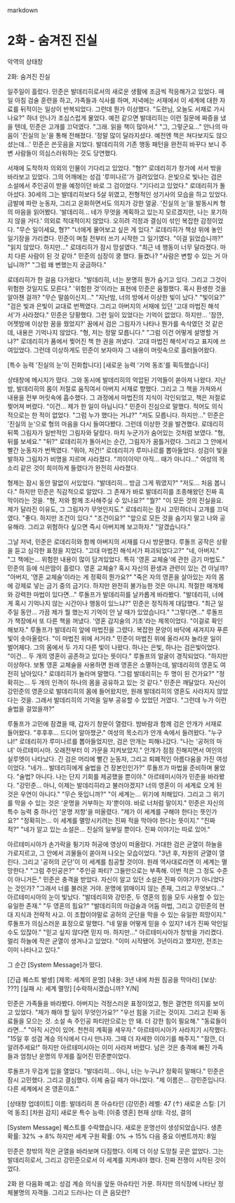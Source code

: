 markdown

# 2화 - 숨겨진 진실

악역의 상태창 

2화: 숨겨진 진실

일주일이 흘렀다.
민준은 발데리히로서의 새로운 생활에 조금씩 적응해가고 있었다. 매일 아침 검술 훈련을 하고, 가족들과 식사를 하며, 저녁에는 서재에서 이 세계에 대한 자료를 뒤적이는 일상이 반복되었다.
그런데 뭔가 이상했다.
"도련님, 오늘도 서재로 가시나요?"
하녀 안나가 조심스럽게 물었다. 예전 같으면 발데리히는 이런 질문에 짜증을 냈을 텐데, 민준은 고개를 끄덕였다.
"그래. 읽을 책이 많아서."
"그, 그렇군요..."
안나의 마음이 '진실의 눈'을 통해 전해졌다.
'정말 많이 달라지셨다. 예전엔 책은 쳐다보지도 않으셨는데...'
민준은 쓴웃음을 지었다. 발데리히의 기존 행동 패턴을 완전히 바꾸다 보니 주변 사람들이 의심스러워하는 것도 당연했다.

서재에 도착하자 의외의 인물이 기다리고 있었다.
"형?"
로데리히가 창가에 서서 밖을 바라보고 있었다. 그의 어깨에는 성검 '루미나르'가 걸려있었다. 은빛으로 빛나는 검은 소설에서 주인공이 받을 예정이던 바로 그 검이었다.
"기다리고 있었다."
로데리히가 돌아섰다. 30세의 그는 발데리히보다 5살 위였고, 전형적인 성기사의 모습을 하고 있었다. 금발에 파란 눈동자, 그리고 온화하면서도 의지가 강한 얼굴.
'진실의 눈'을 발동시켜 형의 마음을 읽어봤다.
'발데리히... 네가 무엇을 계획하고 있는지 모르겠지만, 나는 포기하지 않을 거다.'
의외로 적대적이지 않았다. 오히려 걱정과 결심이 섞인 복잡한 감정이었다.
"무슨 일이세요, 형?"
"너에게 물어보고 싶은 게 있다."
로데리히가 책상 위에 놓인 일기장을 가리켰다. 민준이 며칠 전부터 쓰기 시작한 그 일기였다.
"이걸 읽었습니까?"
"읽지 않았다. 하지만..." 로데리히가 잠시 망설였다. "최근 네 행동이 너무 달라졌다. 마치 다른 사람이 된 것 같아."
민준의 심장이 쿵 했다. 들켰나?
"사람은 변할 수 있는 거 아닙니까?"
"그럼 왜 변했는지 궁금하다."

로데리히가 한 걸음 다가왔다.
"발데리히, 너는 분명히 뭔가 숨기고 있다. 그리고 그것이 위험한 것일지도 모른다."
'위험한 것'이라는 표현에 민준은 움찔했다. 혹시 환생한 것을 알아챈 걸까?
"무슨 말씀이신지..."
"지난밤, 너의 방에서 이상한 빛이 났다."
"빛이요?"
"검은 빛과 은빛이 교대로 번쩍였다. 그리고 아버지의 서재에 있던 '고대 마법진 해석서'가 사라졌다."
민준은 당황했다. 그런 일이 있었다는 기억이 없었다. 하지만...
'잠깐, 어젯밤에 이상한 꿈을 꿨었지?'
꿈에서 검은 그림자가 나타나 뭔가를 속삭였던 것 같은데, 내용은 기억나지 않았다.
"형, 저는 정말 모릅니다."
"그럼 이건 어떻게 설명할 거냐?"
로데리히가 품에서 찢어진 책 한 권을 꺼냈다. '고대 마법진 해석서'라고 표지에 쓰여있었다. 그런데 이상하게도 민준이 보자마자 그 내용이 머릿속으로 흘러들어왔다.

[특수 능력 '진실의 눈'이 진화합니다]
[새로운 능력 '기억 동조'를 획득했습니다]

상태창에 메시지가 떴다. 그와 동시에 발데리히의 억압된 기억들이 쏟아져 나왔다.
지난밤, 발데리히의 몸이 저절로 움직여서 아버지 서재로 향했다. 그리고 그 책을 가져와서 내용을 전부 머릿속에 흡수했다. 그 과정에서 마법진의 지식이 각인되었고, 책은 저절로 찢어져 버렸다.
"이건... 제가 한 일이 아닙니다."
민준이 진심으로 말했다. 적어도 의식적으로는 한 적이 없었다.
"그럼 누가 했다는 거냐?"
"저도 모릅니다. 하지만..."
민준은 '진실의 눈'으로 형의 마음을 다시 들여다봤다. 그런데 이상한 것을 발견했다.
로데리히 뒤쪽 그림자가 일반적인 그림자와 달랐다. 마치 누군가가 숨어있는 것처럼 보였다.
"형, 뒤를 보세요."
"뒤?"
로데리히가 돌아서는 순간, 그림자가 꿈틀거렸다. 그리고 그 안에서 빨간 눈동자가 번쩍였다.
"뭐야, 저건!"
로데리히가 루미나르를 뽑아들었다. 성검이 빛을 발하자 그림자가 비명을 지르며 사라졌다.
"끼이이익! 아직... 때가 아니다..."
여성의 목소리 같은 것이 희미하게 들렸다가 완전히 사라졌다.

형제는 잠시 동안 말없이 서있었다.
"발데리히... 방금 그게 뭐였지?"
"저도... 처음 봅니다."
하지만 민준은 직감적으로 알았다. 그 존재가 바로 발데리히를 조종해왔던 진짜 흑막이라는 것을.
"형, 저와 함께 조사해주실 수 있나요?"
"뭘?"
"이 모든 것의 진실을요. 제가 달라진 이유도, 그 그림자가 무엇인지도."
로데리히는 잠시 고민하더니 고개를 끄덕였다.
"좋다. 하지만 조건이 있다."
"조건이요?"
"앞으로 모든 것을 숨기지 말고 나와 공유해라. 그리고 위험하다 싶으면 즉시 아버지께 보고하자."
"알겠습니다."

그날 저녁, 민준은 로데리히와 함께 아버지의 서재를 다시 방문했다. 루돌프 공작은 상황을 듣고 심각한 표정을 지었다.
"고대 마법진 해석서가 파괴되었다고?"
"네, 아버지."
"그 책에는... 위험한 내용이 많이 담겨있었다. 특히 '영혼 교체술'에 관한 금기 마법도."
민준의 등에 식은땀이 흘렀다. 영혼 교체술? 혹시 자신의 환생과 관련이 있는 건 아닐까?
"아버지, '영혼 교체술'이라는 게 정확히 뭔가요?"
"죽은 자의 영혼을 살아있는 자의 몸에 강제로 넣는 금기 중의 금기다. 하지만 완전히 불가능한 것은 아니지. 적절한 매개체와 강력한 마법이 있다면..."
루돌프가 발데리히를 날카롭게 바라봤다.
"발데리히, 너에게 혹시 기억나지 않는 시간이나 행동이 있느냐?"
민준은 정직하게 대답했다.
"최근 일주일 동안... 가끔 제가 뭘 했는지 기억이 안 날 때가 있었습니다."
"그렇다면..."
루돌프가 책장에서 또 다른 책을 꺼냈다. '영혼 감지술의 기초'라는 제목이었다.
"이걸로 확인해보자."
루돌프가 발데리히 앞에 마법진을 그렸다. 복잡한 문양이 바닥에 새겨지자 푸른 빛이 솟아올랐다.
"이 마법진 위에 서거라."
민준이 마법진 위에 올라서자 놀라운 일이 벌어졔다. 그의 몸에서 두 가지 다른 빛이 나왔다. 하나는 은빛, 하나는 검은빛이었다.
"이건... 두 개의 영혼이 공존하고 있다는 뜻이다."
루돌프의 얼굴이 경직되었다.
"하지만 이상하다. 보통 영혼 교체술을 사용하면 원래 영혼은 소멸하는데, 발데리히의 영혼도 여전히 남아있다."
로데리히가 놀라며 말했다.
"그럼 발데리히는 두 명이 된 건가요?"
"정확히는... 두 개의 인격이 하나의 몸을 공유하고 있는 것 같다."
민준은 깨달았다. 자신이 강민준의 영혼으로 발데리히의 몸에 들어왔지만, 원래 발데리히의 영혼도 사라지지 않았다는 것을. 그래서 발데리히의 기억을 일부 공유할 수 있었던 거였다.
"그런데 누가 이런 술법을 걸었을까?"

루돌프가 고민에 잠겼을 때, 갑자기 창문이 열렸다. 밤바람과 함께 검은 안개가 서재로 들어왔다.
"후후후... 드디어 알아챘군."
여성의 목소리가 안개 속에서 들려왔다.
"누구냐!"
로데리히가 루미나르를 뽑아들었지만, 검은 안개는 피해나갔다.
"나는 '공허의 마녀' 아르테미시아. 오래전부터 이 가문을 지켜보았지."
안개가 점점 진해지면서 여인의 실루엣이 나타났다. 긴 검은 머리에 빨간 눈동자, 그리고 퇴폐적인 아름다움을 가진 여성이었다.
"네가... 발데리히에게 술법을 건 장본인인가?"
루돌프가 마법을 준비하며 물었다.
"술법? 아니다. 나는 단지 기회를 제공했을 뿐이야."
아르테미시아가 민준을 바라봤다.
"강민준... 아니, 이제는 발데리히라고 불러야겠지? 너의 영혼이 이 세계로 오게 된 것은 우연이 아니다."
"무슨 뜻입니까?"
"이 세계는... 위기에 처해있다. 그리고 그 위기를 막을 수 있는 것은 '운명을 거부하는 자'뿐이야. 바로 너처럼 말이지."
민준은 자신의 특수 능력 중 하나인 '운명 저항'을 떠올렸다.
"제가 이 세계를 구해야 한다는 뜻인가요?"
"정확히는... 이 세계를 멸망시키려는 진짜 적을 막아야 한다는 뜻이지."
"진짜 적?"
"네가 알고 있는 소설은... 진실의 일부일 뿐이다. 진짜 이야기는 따로 있어."

아르테미시아가 손가락을 튕기자 허공에 영상이 떠올랐다. 거대한 검은 균열이 하늘을 가로지르고, 그 안에서 괴물들이 쏟아져 나오는 모습이었다.
"3년 후, 차원의 균열이 열린다. 그리고 '공허의 군단'이 이 세계를 침공할 것이야. 원래 역사대로라면 이 세계는 멸망한다."
"그럼 주인공은?"
"주인공 파티? 그들만으로는 부족해. 이번 적은 그 정도 수준이 아니거든."
민준은 충격을 받았다. 자신이 알고 있던 소설은 진짜 이야기가 아니었다는 것인가?
"그래서 너를 불러온 거야. 운명에 얽매이지 않는 존재, 그리고 무엇보다..."
아르테미시아의 눈이 빛났다.
"발데리히와 강민준, 두 영혼의 힘을 모두 사용할 수 있는 유일한 존재."
"두 영혼의 힘요?"
"발데리히의 마검술과 어둠 마법, 그리고 강민준의 현대 지식과 전략적 사고. 이 조합이야말로 공허의 군단을 막을 수 있는 유일한 희망이지."
루돌프가 의심스러운 표정으로 말했다.
"네 말을 어떻게 믿을 수 있지? 네가 진짜 악인일 수도 있잖아."
"믿고 싶지 않다면 믿지 마. 하지만..."
아르테미시아가 창밖을 가리켰다. 멀리 하늘에 작은 균열이 생겨나고 있었다.
"이미 시작됐어. 3년이라고 했지만, 전조는 이미 나타나고 있다."

그 순간 [System Message]가 떴다.

[긴급 퀘스트 발생]
[제목: 세계의 운명]
[내용: 3년 내에 차원 침공을 막아라]
[보상: ???]
[실패 시: 세계 멸망]
[수락하시겠습니까? Y/N]

민준은 가족들을 바라봤다. 아버지는 걱정스러운 표정이었고, 형은 결연한 의지를 보이고 있었다.
"제가 해야 할 일이 무엇인가요?"
"우선 힘을 기르는 것이지. 그리고 진짜 동료들을 모으는 것. 소설 속 주인공 파티만으로는 안 돼. 더 강한 힘이 필요해."
"동료들이라면..."
"아직 시간이 있어. 천천히 계획을 세우자."
아르테미시아가 사라지기 시작했다.
"15일 후 성검 계승 의식에서 다시 만나자. 그때 더 자세한 이야기를 해주지."
"잠깐, 더 알려주세요!"
하지만 아르테미시아는 이미 사라져 버렸다. 남은 것은 충격에 빠진 가족들과 엄청난 운명의 무게를 짊어진 민준뿐이었다.

루돌프가 무겁게 입을 열었다.
"발데리히... 아니, 너는 누구냐? 정확히 말해다."
민준은 잠시 고민했다. 그리고 결심했다. 이제 숨길 때가 아니었다.
"제 이름은... 강민준입니다. 다른 세계에서 온 영혼이죠."

[상태창 업데이트]
이름: 발데리히 폰 아슈타인 (강민준)
레벨: 47 (↑)
새로운 스킬: [기억 동조] [차원 감지]
새로운 특수 능력: [이중 영혼]
현재 상태: 각성, 결의

[System Message]
퀘스트를 수락했습니다.
새로운 운명선이 생성되었습니다.
생존 확률: 32% → 8%
하지만 세계 구원 확률: 0% → 15%
다음 중요 이벤트까지: 8일

민준은 창밖의 작은 균열을 바라보며 다짐했다.
이제 더 이상 도망칠 곳은 없었다. 그는 발데리히로서, 그리고 강민준으로서 이 세계를 지켜내야 했다.
진짜 전쟁이 시작된 것이었다.

2화 완
다음화 예고: 성검 계승 의식을 앞둔 아슈타인 가문. 하지만 의식장에 나타난 정체불명의 자객들. 그리고 드러나는 더 큰 음모란?
